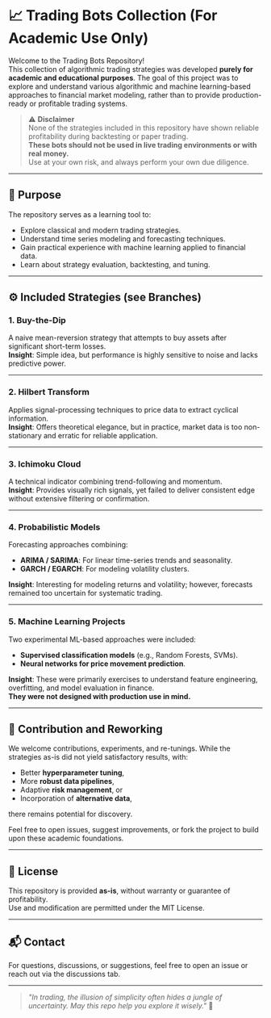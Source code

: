 # 📈 Trading Bots Collection (For Academic Use Only)

Welcome to the Trading Bots Repository!  
This collection of algorithmic trading strategies was developed **purely for academic and educational purposes**. The goal of this project was to explore and understand various algorithmic and machine learning-based approaches to financial market modeling, rather than to provide production-ready or profitable trading systems.

> ⚠️ **Disclaimer**  
> None of the strategies included in this repository have shown reliable profitability during backtesting or paper trading.  
> **These bots should not be used in live trading environments or with real money.**  
> Use at your own risk, and always perform your own due diligence.

---

## 🧠 Purpose

The repository serves as a learning tool to:

- Explore classical and modern trading strategies.
- Understand time series modeling and forecasting techniques.
- Gain practical experience with machine learning applied to financial data.
- Learn about strategy evaluation, backtesting, and tuning.

---

## ⚙️ Included Strategies (see Branches)

### 1. **Buy-the-Dip**
A naive mean-reversion strategy that attempts to buy assets after significant short-term losses.  
**Insight**: Simple idea, but performance is highly sensitive to noise and lacks predictive power.

---

### 2. **Hilbert Transform**
Applies signal-processing techniques to price data to extract cyclical information.  
**Insight**: Offers theoretical elegance, but in practice, market data is too non-stationary and erratic for reliable application.

---

### 3. **Ichimoku Cloud**
A technical indicator combining trend-following and momentum.  
**Insight**: Provides visually rich signals, yet failed to deliver consistent edge without extensive filtering or confirmation.

---

### 4. **Probabilistic Models**
Forecasting approaches combining:

- **ARIMA / SARIMA**: For linear time-series trends and seasonality.
- **GARCH / EGARCH**: For modeling volatility clusters.

**Insight**: Interesting for modeling returns and volatility; however, forecasts remained too uncertain for systematic trading.

---

### 5. **Machine Learning Projects**
Two experimental ML-based approaches were included:

- **Supervised classification models** (e.g., Random Forests, SVMs).
- **Neural networks for price movement prediction**.

**Insight**: These were primarily exercises to understand feature engineering, overfitting, and model evaluation in finance.  
**They were not designed with production use in mind.**

---

## 🔧 Contribution and Reworking

We welcome contributions, experiments, and re-tunings. While the strategies as-is did not yield satisfactory results, with:

- Better **hyperparameter tuning**,
- More **robust data pipelines**,
- Adaptive **risk management**, or
- Incorporation of **alternative data**,

there remains potential for discovery.

Feel free to open issues, suggest improvements, or fork the project to build upon these academic foundations.

---

## 🧾 License

This repository is provided **as-is**, without warranty or guarantee of profitability.  
Use and modification are permitted under the MIT License.

---

## 📬 Contact

For questions, discussions, or suggestions, feel free to open an issue or reach out via the discussions tab.

---

> _"In trading, the illusion of simplicity often hides a jungle of uncertainty. May this repo help you explore it wisely."_ 🌱
